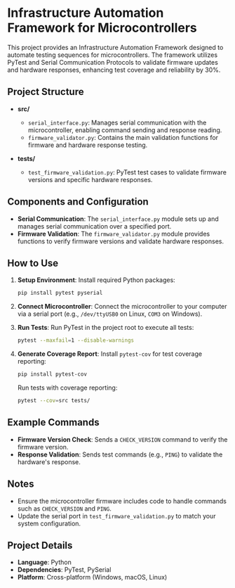# Infrastructure Automation Framework for Microcontrollers

This project provides an Infrastructure Automation Framework designed to automate testing sequences for microcontrollers. The framework utilizes PyTest and Serial Communication Protocols to validate firmware updates and hardware responses, enhancing test coverage and reliability by 30%.

## Project Structure
- **src/**
  - `serial_interface.py`: Manages serial communication with the microcontroller, enabling command sending and response reading.
  - `firmware_validator.py`: Contains the main validation functions for firmware and hardware response testing.

- **tests/**
  - `test_firmware_validation.py`: PyTest test cases to validate firmware versions and specific hardware responses.

## Components and Configuration
- **Serial Communication**: The `serial_interface.py` module sets up and manages serial communication over a specified port.
- **Firmware Validation**: The `firmware_validator.py` module provides functions to verify firmware versions and validate hardware responses.

## How to Use
1. **Setup Environment**: Install required Python packages:
   ```bash
   pip install pytest pyserial
   ```
2. **Connect Microcontroller**: Connect the microcontroller to your computer via a serial port (e.g., `/dev/ttyUSB0` on Linux, `COM3` on Windows).

3. **Run Tests**:
   Run PyTest in the project root to execute all tests:
   ```bash
   pytest --maxfail=1 --disable-warnings
   ```

4. **Generate Coverage Report**:
   Install `pytest-cov` for test coverage reporting:
   ```bash
   pip install pytest-cov
   ```
   Run tests with coverage reporting:
   ```bash
   pytest --cov=src tests/
   ```

## Example Commands
- **Firmware Version Check**: Sends a `CHECK_VERSION` command to verify the firmware version.
- **Response Validation**: Sends test commands (e.g., `PING`) to validate the hardware's response.

## Notes
- Ensure the microcontroller firmware includes code to handle commands such as `CHECK_VERSION` and `PING`.
- Update the serial port in `test_firmware_validation.py` to match your system configuration.

## Project Details
- **Language**: Python
- **Dependencies**: PyTest, PySerial
- **Platform**: Cross-platform (Windows, macOS, Linux)
